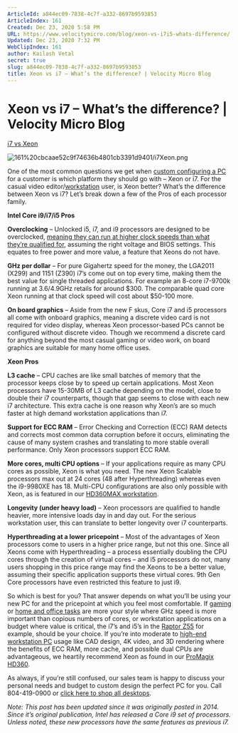 ```yaml
---
ArticleId: a844ec09-7838-4c7f-a332-8697b9593853
ArticleIndex: 161
Created: Dec 23, 2020 5:58 PM
URL: https://www.velocitymicro.com/blog/xeon-vs-i7i5-whats-difference/
Updated: Dec 23, 2020 7:32 PM
WebClipIndex: 161
author: Kailash Vetal
secret: true
slug: a844ec09-7838-4c7f-a332-8697b9593853
title: Xeon vs i7 – What’s the difference? | Velocity Micro Blog
---
```

#  Xeon vs i7 – What’s the difference? | Velocity Micro Blog
[i7 vs Xeon](https://www.velocitymicro.com/blog/wp-content/uploads/2014/10/i7Xeon.png)

![161%20cbcaae52c9f74636b4801cb3391d9401/i7Xeon.png](161%20cbcaae52c9f74636b4801cb3391d9401/i7Xeon.png)

One of the most common questions we get when [custom configuring a PC](https://www.velocitymicro.com/) for a customer is which platform they should go with – Xeon or i7. For the casual video editor/[workstation](https://www.velocitymicro.com/workstation-pc.php) user, is Xeon better? What’s the difference between Xeon vs i7? Let’s break down a few of the Pros of each processor family.

**Intel Core i9/i7/i5 Pros**

**Overclocking** – Unlocked i5, i7, and i9 processors are designed to be overclocked, [meaning they can run at higher clock speeds than what they’re qualified for](https://www.velocitymicro.com/blog/what-is-overclocking/), assuming the right voltage and BIOS settings. This equates to free power and more value, a feature that Xeons do not have.

**GHz per dollar** – For pure Gigahertz speed for the money, the LGA2011 (X299) and 1151 (Z390) i7’s come out on top every time, making them the best value for single threaded applications. For example an 8-core i7-9700k running at 3.6/4.9GHz retails for around $300. The comparable quad core Xeon running at that clock speed will cost about $50-100 more.

**On board graphics** – Aside from the new F skus, Core i7 and i5 processors all come with onboard graphics, meaning a discrete video card is not required for video display, whereas Xeon processor-based PCs cannot be configured without discrete video. Though we recommend a discrete card for anything beyond the most casual gaming or video work, on board graphics are suitable for many home office uses.

**Xeon Pros**

**L3 cache** – CPU caches are like small batches of memory that the processor keeps close by to speed up certain applications. Most Xeon processors have 15-30MB of L3 cache depending on the model, close to double their i7 counterparts, though that gap seems to close with each new i7 architecture. This extra cache is one reason why Xeon’s are so much faster at high demand workstation applications than i7.

**Support for ECC RAM** – Error Checking and Correction (ECC) RAM detects and corrects most common data corruption before it occurs, eliminating the cause of many system crashes and translating to more stable overall performance. Only Xeon processors support ECC RAM.

**More cores, multi CPU options** – If your applications require as many CPU cores as possible, Xeon is what you need. The new Xeon Scalable processors max out at 24 cores (48 after Hyperthreading) whereas even the i9-9980XE has 18. Multi-CPU configurations are also only possible with Xeon, as is featured in our [HD360MAX workstation](https://www.velocitymicro.com/hd360max-workstation-pc.php).

**Longevity (under heavy load)** – Xeon processors are qualified to handle heavier, more intensive loads day in and day out. For the serious workstation user, this can translate to better longevity over i7 counterparts.

**Hyperthreading at a lower pricepoint** – Most of the advantages of Xeon processors come to users in a higher price range, but not this one. Since all Xeons come with Hyperthreading – a process essentially doubling the CPU cores through the creation of virtual cores – and i5 processors do not, many users shopping in this price range may find the Xeons to be a better value, assuming their specific application supports these virtual cores. 9th Gen Core processors have even restricted this feature to just i9.

So which is best for you? That answer depends on what you’ll be using your new PC for and the pricepoint at which you feel most comfortable. If [gaming](https://www.velocitymicro.com/gaming-pc.php) or [home and office tasks](https://www.velocitymicro.com/home-office-pc.php) are more your style where GHz speed is more important than copious numbers of cores, or workstation applications on a budget where value is critical, the i7’s and i5’s in the [Raptor Z55](https://www.velocitymicro.com/raptor-z55-gaming-pc.php) for example, should be your choice. If you’re into moderate to [high-end workstation PC](https://www.velocitymicro.com/workstation-pc.php) usage like CAD design, 4K video, and 3D rendering where the benefits of ECC RAM, more cache, and possible dual CPUs are advantageous, we heartily recommend Xeon as found in our [ProMagix HD360](https://velocitymicro.com/hd360max-workstation-pc.php).

As always, if you’re still confused, our sales team is happy to discuss your personal needs and budget to custom design the perfect PC for you. Call 804-419-0900 or [click here to shop all desktops](https://www.velocitymicro.com/gaming-pc.php).

*Note: This post has been updated since it was originally posted in 2014. Since it’s original publication, Intel has released a Core i9 set of processors. Unless noted, these new processors have the same features as previous i7.*

